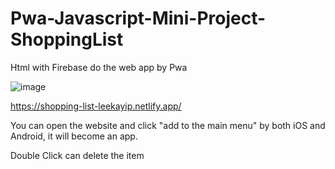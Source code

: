 # Pwa-Javascript-Mini-Project-ShoppingList
Html with Firebase do the web app by Pwa

![image](https://github.com/LeeKaYip/Pwa-Javascript-Mini-Project-ShoppingList/assets/134273037/2578aa0b-d7a0-4e84-808c-1a69e1b13572)

https://shopping-list-leekayip.netlify.app/

You can open the website and click "add to the main menu" by both iOS and Android, it will become an app.
 
Double Click can delete the item
